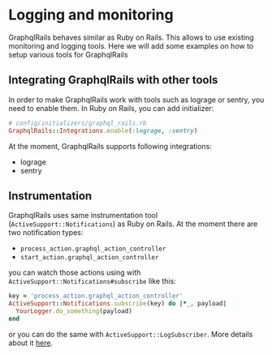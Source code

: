 # Logging and monitoring

GraphqlRails behaves similar as Ruby on Rails. This allows to use existing monitoring and logging tools. Here we will add some examples on how to setup various tools for GraphqlRails

## Integrating GraphqlRails with other tools

In order to make GraphqlRails work with tools such as lograge or sentry, you need to enable them. In Ruby on Rails, you can add initializer:

```ruby
# config/initializers/graphql_rails.rb
GraphqlRails::Integrations.enable(:lograge, :sentry)
```

At the moment, GraphqlRails supports following integrations:

* lograge
* sentry

## Instrumentation

GraphqlRails uses same instrumentation tool (`ActiveSupport::Notifications`) as Ruby on Rails. At the moment there are two notification types:

* `process_action.graphql_action_controller`
* `start_action.graphql_action_controller`

you can watch those actions using with `ActiveSupport::Notifications#subscribe` like this:

```ruby
key = 'process_action.graphql_action_controller'
ActiveSupport::Notifications.subscribe(key) do |*_, payload|
  YourLogger.do_something(payload)
end
```

or you can do the same with `ActiveSupport::LogSubscriber`. More details about it [here](https://api.rubyonrails.org/classes/ActiveSupport/LogSubscriber.html).
